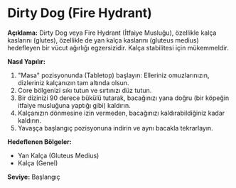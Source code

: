 # Dirty Dog (Fire Hydrant)

**Açıklama:**
Dirty Dog veya Fire Hydrant (İtfaiye Musluğu), özellikle kalça kaslarını (glutes), özellikle de yan kalça kaslarını (gluteus medius) hedefleyen bir vücut ağırlığı egzersizidir. Kalça stabilitesi için mükemmeldir.

**Nasıl Yapılır:**
1.  "Masa" pozisyonunda (Tabletop) başlayın: Elleriniz omuzlarınızın, dizleriniz kalçanızın tam altında olsun.
2.  Core bölgenizi sıkı tutun ve sırtınızı düz tutun.
3.  Bir dizinizi 90 derece bükülü tutarak, bacağınızı yana doğru (bir köpeğin itfaiye musluğuna yaptığı gibi) kaldırın.
4.  Kalçanızın dönmesine izin vermeden, bacağınızı kaldırabildiğiniz kadar kaldırın.
5.  Yavaşça başlangıç pozisyonuna indirin ve aynı bacakla tekrarlayın.

**Hedeflenen Bölgeler:**
* Yan Kalça (Gluteus Medius)
* Kalça (Genel)

**Seviye:** Başlangıç